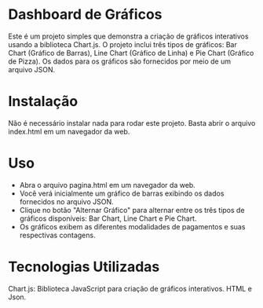 # Dashboard de Gráficos
Este é um projeto simples que demonstra a criação de gráficos interativos usando a biblioteca Chart.js. O projeto inclui três tipos de gráficos: Bar Chart (Gráfico de Barras), Line Chart (Gráfico de Linha) e Pie Chart (Gráfico de Pizza). Os dados para os gráficos são fornecidos por meio de um arquivo JSON.

# Instalação
Não é necessário instalar nada para rodar este projeto. Basta abrir o arquivo index.html em um navegador da web.

# Uso
  - Abra o arquivo pagina.html em um navegador da web.
  - Você verá inicialmente um gráfico de barras exibindo os dados fornecidos no arquivo JSON.
  - Clique no botão "Alternar Gráfico" para alternar entre os três tipos de gráficos disponíveis: Bar Chart, Line Chart e Pie Chart.
  - Os gráficos exibem as diferentes modalidades de pagamentos e suas respectivas contagens.

# Tecnologias Utilizadas
Chart.js: Biblioteca JavaScript para criação de gráficos interativos.
HTML e Json.

